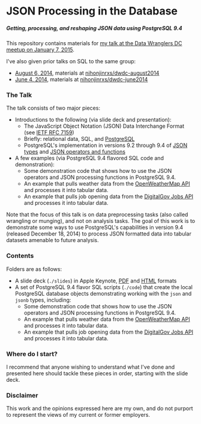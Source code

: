 # JSON Processing in the Database
##### Getting, processing, and reshaping JSON data using PostgreSQL 9.4

This repository contains materials for [my talk at the Data Wranglers DC meetup on January 7, 2015](http://www.meetup.com/Data-Wranglers-DC/events/219112410/).

I've also given prior talks on SQL to the same group:
* [August 6, 2014](http://www.meetup.com/Data-Wranglers-DC/events/177269432/), materials at [nihonjinrxs/dwdc-august2014](http://www.github.com/nihonjinrxs/dwdc-august2014)
* [June 4, 2014](http://www.meetup.com/Data-Wranglers-DC/events/171768162/), materials at [nihonjinrxs/dwdc-june2014](http://www.github.com/nihonjinrxs/dwdc-june2014)

### The Talk
The talk consists of two major pieces:
- Introductions to the following (via slide deck and presentation):
  - The JavaScript Object Notation (JSON) Data Interchange Format (see [IETF RFC 7159](http://rfc7159.net/rfc7159))
  - Briefly: relational data, SQL, and [PostgreSQL](http://www.postgresql.org)
  - PostgreSQL's implementation in versions 9.2 through 9.4 of [JSON types](http://www.postgresql.org/docs/9.4/interactive/datatype-json.html) and [JSON operators and functions](http://www.postgresql.org/docs/9.4/interactive/functions-json.html)
- A few examples (via PostgreSQL 9.4 flavored SQL code and demonstration):
  - Some demonstration code that shows how to use the JSON operators and JSON processing functions in PostgreSQL 9.4.
  - An example that pulls weather data from the [OpenWeatherMap API](http://openweathermap.org/api) and processes it into tabular data.
  - An example that pulls job opening data from the [DigitalGov Jobs API](http://search.digitalgov.gov/developer/jobs.html) and processes it into tabular data.

Note that the focus of this talk is on data preprocessing tasks (also called wrangling or munging), and not on analysis tasks.  The goal of this work is to demonstrate some ways to use PostgreSQL's capabilities in version 9.4 (released December 18, 2014) to process JSON formatted data into tabular datasets amenable to future analysis.

### Contents
Folders are as follows:
- A slide deck (`./slides`) in Apple Keynote, [PDF](http://nihonjinrxs.github.io/dwdc-january2015/DWDC-January2015-RyanHarvey.pdf) and [HTML](http://nihonjinrxs.github.io/dwdc-january2015) formats
- A set of PostgreSQL 9.4 flavor SQL scripts (`./code`) that create the local PostgreSQL database objects demonstrating working with the `json` and `jsonb` types, including:
  - Some demonstration code that shows how to use the JSON operators and JSON processing functions in PostgreSQL 9.4.
  - An example that pulls weather data from the [OpenWeatherMap API](http://openweathermap.org/api) and processes it into tabular data.
  - An example that pulls job opening data from the [DigitalGov Jobs API](http://search.digitalgov.gov/developer/jobs.html) and processes it into tabular data.

### Where do I start?
I recommend that anyone wishing to understand what I've done and presented here should tackle these pieces in order, starting with the slide deck.

### Disclaimer
This work and the opinions expressed here are my own, and do not purport to represent the views of my current or former employers.
